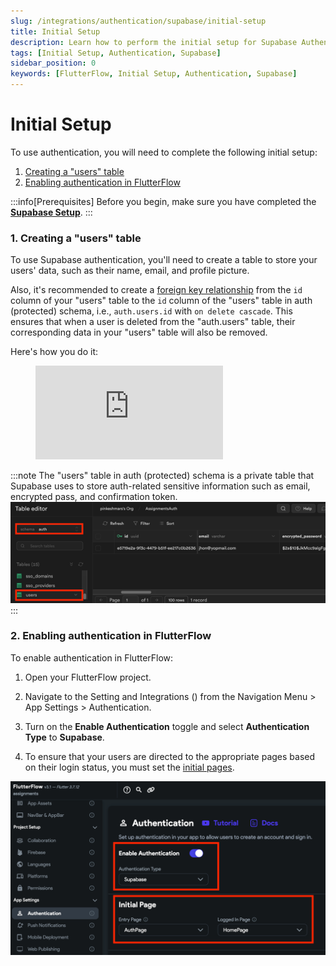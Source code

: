 ```yaml
---
slug: /integrations/authentication/supabase/initial-setup
title: Initial Setup
description: Learn how to perform the initial setup for Supabase Authentication in your FlutterFlow app.
tags: [Initial Setup, Authentication, Supabase]
sidebar_position: 0
keywords: [FlutterFlow, Initial Setup, Authentication, Supabase]
---
```


# Initial Setup

To use authentication, you will need to complete the following initial setup:

1. [Creating a "users" table](#1-creating-a-users-table)
2. [Enabling authentication in FlutterFlow](#2-enabling-authentication-in-flutterflow)


:::info[Prerequisites]
Before you begin, make sure you have completed the 
[**Supabase Setup**](../../supabase/supabase-setup.md).
:::

### 1. Creating a "users" table

To use Supabase authentication, you'll need to create a table to store your users' data, such as their name, email, and profile picture.

Also, it's recommended to create a [foreign key relationship](https://supabase.com/docs/guides/database/tables#joining-tables-with-foreign-keys) from the `id` column of your "users" table to the `id` column of the "users" table in auth (protected) schema, i.e., `auth.users.id` with `on delete cascade`. This ensures that when a user is deleted from the "auth.users" table, their corresponding data in your "users" table will also be removed.

Here's how you do it:

<figure>
    <div class="video-container"><iframe src="https://www.loom.
    com/embed/430d196461b7466283a069de9ff7e707?sid=7ccb937f-f711-4a55-b1c5-f65a8515fa94" frameborder="0" allow="accelerometer; autoplay; clipboard-write; encrypted-media; gyroscope; picture-in-picture; web-share" referrerpolicy="strict-origin-when-cross-origin" allowfullscreen></iframe></div>
    
    
  <figcaption class="centered-caption"></figcaption>
</figure>

:::note
The "users" table in auth (protected) schema is a private table that Supabase uses to store auth-related sensitive information such as email, encrypted pass, and confirmation token.
![img.png](img.png)
:::

### 2. Enabling authentication in FlutterFlow

To enable authentication in FlutterFlow:

1. Open your FlutterFlow project.

2. Navigate to the Setting and Integrations () from the Navigation Menu > App Settings > 
   Authentication.

3. Turn on the **Enable Authentication** toggle and select **Authentication Type** to **Supabase**.

4. To ensure that your users are directed to the appropriate pages based on their login status, 
   you must set the [initial pages](/settings-and-integrations/general-settings/app-details#initial-page).

![img_1.png](img_1.png)
